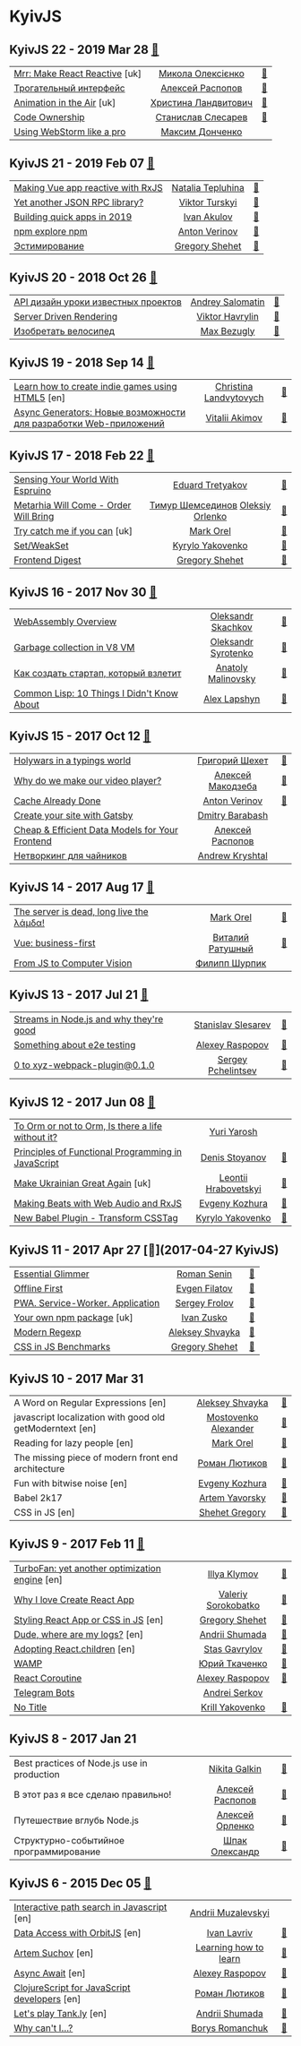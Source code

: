 # KyivJS

## KyivJS 22 - 2019 Mar 28 [:movie_camera:](https:&#x2F;&#x2F;www.youtube.com&#x2F;playlist?list&#x3D;PLxw9RJPDS60rZDoo9WrTddVtkKVhaxMDn)
| | | |
| --- | :---: | --- |
| [Mrr: Make React Reactive](https://www.youtube.com/watch?v=9Mv83tUvbxk&list=PLxw9RJPDS60rZDoo9WrTddVtkKVhaxMDn&index=2&t=0s) [uk] |  [Микола Олексієнко](speakers&#x2F;Микола%20Олексієнко.md)  | [:notebook:](http://bit.ly/2WzMzbH)   |
| [Трогательный интерфейс](https://www.youtube.com/watch?v=9fg7yfUf9Kc&list=PLxw9RJPDS60rZDoo9WrTddVtkKVhaxMDn&index=2)  |  [Алексей Распопов](speakers&#x2F;Алексей%20Распопов.md)  | [:notebook:](https://alexeyraspopov.github.io/touchy-things/)   |
| [Animation in the Air](https://www.youtube.com/watch?v=Wqn_kmMpCGc&list=PLxw9RJPDS60rZDoo9WrTddVtkKVhaxMDn&index=3) [uk] |  [Христина Ландвитович](speakers&#x2F;Христина%20Ландвитович.md)  | [:notebook:](https://slides.com/cristinalandvytovych/animation/#/)   |
| [Code Ownership](https://www.youtube.com/watch?v=ICZsVKgbMe8&list=PLxw9RJPDS60rZDoo9WrTddVtkKVhaxMDn&index=4)  |  [Станислав Слесарев](speakers&#x2F;Станислав%20Слесарев.md)  | [:notebook:](https://drive.google.com/file/d/1FY05DEyt3qZAwYhk5m5ypHjPLTYks-OL/view)   |
| [Using WebStorm like a pro](https://www.youtube.com/watch?v=dxSQQufii3s&list=PLxw9RJPDS60rZDoo9WrTddVtkKVhaxMDn&index=5)  |  [Максим Донченко](speakers&#x2F;Максим%20Донченко.md)  |    |
## KyivJS 21 - 2019 Feb 07 [:movie_camera:](https:&#x2F;&#x2F;www.youtube.com&#x2F;playlist?list&#x3D;PLxw9RJPDS60riQwoR-WpcUuSqRVeGeSny)
| | | |
| --- | :---: | --- |
| [Making Vue app reactive with RxJS](https://www.youtube.com/watch?v=Ny1_s9OHg1M)  |  [Natalia Tepluhina](speakers&#x2F;Natalia%20Tepluhina.md)  | [:notebook:](https://slides.com/superdiana/making-your-vue-app-reactive-with-rxjs#/)   |
| [Yet another JSON RPC library?](https://www.youtube.com/watch?v=84Y5n32tX5E)  |  [Viktor Turskyi](speakers&#x2F;Viktor%20Turskyi.md)  | [:notebook:](https://docs.google.com/presentation/d/1bvlsG5nBEVwMGm7rBh4zmfrGDLUIjpv_t4rxFS2_uMw/edit)   |
| [Building quick apps in 2019](https://www.youtube.com/watch?v=kNpBcA5GrcU)  |  [Ivan Akulov](speakers&#x2F;Ivan%20Akulov.md)  | [:notebook:](https://docs.google.com/presentation/d/1GAc1-lY-uqTnzoIN8lWeQpbaBG3zh_eolAHNwAfqE4U/edit)   |
| [npm explore npm](https://www.youtube.com/watch?v=RRAQXLaBCEk)  |  [Anton Verinov](speakers&#x2F;Anton%20Verinov.md)  | [:notebook:](https://drive.google.com/file/d/1Jgej6L44BeaOofCqr5Kwr7kLxivrQDjk/view)   |
| [Эстимирование](https://www.youtube.com/watch?v=xu7cBk-STx4)  |  [Gregory Shehet](speakers&#x2F;Gregory%20Shehet.md)  | [:notebook:](https://drive.google.com/file/d/1F-5hei901Z8m26F53gigWlkbjTdgejP7/view)   |
## KyivJS 20 - 2018 Oct 26 [:movie_camera:](https:&#x2F;&#x2F;www.youtube.com&#x2F;playlist?list&#x3D;PLxw9RJPDS60pAakpyewUFg7fV46A0bUAf)
| | | |
| --- | :---: | --- |
| [API дизайн уроки известных проектов](https://www.youtube.com/watch?v=xrpZZBphcPA)  |  [Andrey Salomatin](speakers&#x2F;Andrey%20Salomatin.md)  | [:notebook:](https://www.slideshare.net/flpvsk/api-kievjs)   |
| [Server Driven Rendering](https://www.youtube.com/watch?v=my5xiCC-L8g)  |  [Viktor Havrylin](speakers&#x2F;Viktor%20Havrylin.md)  | [:notebook:](https://drive.google.com/file/d/1FAwRWfzFoR5qsYXwCaXcetck5ZdW3hkh/view)   |
| [Изобретать велосипед](https://www.youtube.com/watch?v=IMbK2CiYtxo)  |  [Max Bezugly](speakers&#x2F;Max%20Bezugly.md)  | [:notebook:](https://docs.google.com/presentation/d/1-QccDwhZhHi-i-TPkgxGltM906Hx63-0vVTBWBP-_Iw/edit)   |
## KyivJS 19 - 2018 Sep 14 [:movie_camera:](https:&#x2F;&#x2F;www.youtube.com&#x2F;playlist?list&#x3D;PLxw9RJPDS60qYg70D2fOMOmU5N-Ugxmk5)
| | | |
| --- | :---: | --- |
| [Learn how to create indie games using HTML5](https://www.youtube.com/watch?v=1KPX2a-bdZ0) [en] |  [Christina Landvytovych](speakers&#x2F;Christina%20Landvytovych.md)  | [:notebook:](https://slides.com/cristinalandvytovych/gamedev#/)   |
| [Async Generators: Новые возможности для разработки Web-приложений](https://www.youtube.com/watch?v=nqmEfPQoG8w)  |  [Vitalii Akimov](speakers&#x2F;Vitalii%20Akimov.md)  | [:notebook:](https://effectful.js.org/slides/async-gens-opportunities-kyiv/#/)   |
## KyivJS 17 - 2018 Feb 22 [:movie_camera:](https:&#x2F;&#x2F;www.youtube.com&#x2F;playlist?list&#x3D;PLxw9RJPDS60piISpypsYP2dl8J8Ft9CUJ)
| | | |
| --- | :---: | --- |
| [Sensing Your World With Espruino](https://youtu.be/sGK3FhAnAZk)  |  [Eduard Tretyakov](speakers&#x2F;Eduard%20Tretyakov.md)  | [:notebook:](https://drive.google.com/file/d/17W_xc1JI2pVJgaXZVag0UeM9HFUO7gQa/view)   |
| [Metarhia Will Come - Order Will Bring](https://youtu.be/pFULDKyyqp8)  |  [Тимур Шемсединов](speakers&#x2F;Тимур%20Шемсединов.md)  [Oleksiy Orlenko](speakers&#x2F;Oleksiy%20Orlenko.md)  | [:notebook:](https://www.slideshare.net/tshemsedinov/metarhia-kievjs-22feb2018)   |
| [Try catch me if you can](https://youtu.be/GC-E8qIYchE) [uk] |  [Mark Orel](speakers&#x2F;Mark%20Orel.md)  | [:notebook:](http://slides.com/markorel/try-catch#/)   |
| [Set&#x2F;WeakSet](https://youtu.be/Wfg-_ljqaTA)  |  [Kyrylo Yakovenko](speakers&#x2F;Kyrylo%20Yakovenko.md)  | [:notebook:](https://drive.google.com/file/d/1DY4-P1p2fh-uLcfeGsHNmzlA48Ap-nmf/view)   |
| [Frontend Digest](https://youtu.be/1DsYgEPTUrA)  |  [Gregory Shehet](speakers&#x2F;Gregory%20Shehet.md)  | [:notebook:](https://drive.google.com/file/d/1AwvzL4mLHycn9zYaFNRTJ98UY79L3cAM/view)   |
## KyivJS 16 - 2017 Nov 30 [:movie_camera:](https:&#x2F;&#x2F;www.youtube.com&#x2F;playlist?list&#x3D;PLxw9RJPDS60of87ljedKgwU5NyeM-nlpB)
| | | |
| --- | :---: | --- |
| [WebAssembly Overview](https://www.youtube.com/watch?v=ORi-6-KXUHQ&list=PLxw9RJPDS60of87ljedKgwU5NyeM-nlpB&index=2&t=0s)  |  [Oleksandr Skachkov](speakers&#x2F;Oleksandr%20Skachkov.md)  | [:notebook:](https://docs.google.com/presentation/d/1b9UwylxPZ_91kjPYZUpeNWF3p9XDOtV-AXOcufbI75E/edit)   |
| [Garbage collection in V8 VM](https://www.youtube.com/watch?v=t4NXCZWdfkI&list=PLxw9RJPDS60of87ljedKgwU5NyeM-nlpB&index=3&t=0s)  |  [Oleksandr Syrotenko](speakers&#x2F;Oleksandr%20Syrotenko.md)  | [:notebook:](https://drive.google.com/file/d/0B4xFRFS363tpMkR0UlE4OGNMd1FNV3hOSnZrUTZneWxEa0NN/view)   |
| [Как создать стартап, который взлетит](https://www.youtube.com/watch?v=JSqUYuIOHE8&list=PLxw9RJPDS60of87ljedKgwU5NyeM-nlpB&index=3)  |  [Anatoly Malinovsky](speakers&#x2F;Anatoly%20Malinovsky.md)  | [:notebook:](https://drive.google.com/file/d/1JyFWNT612iFJn3guBDHmsSs3FUFy5nca/view)   |
| [Common Lisp: 10 Things I Didn&#39;t Know About](https://www.youtube.com/watch?v=3WzDXf135N8&list=PLxw9RJPDS60of87ljedKgwU5NyeM-nlpB&index=4)  |  [Alex Lapshyn](speakers&#x2F;Alex%20Lapshyn.md)  | [:notebook:](http://sudodoki.github.io/slides/lisp-%E2%9A%A1%EF%B8%8F/#/)   |
## KyivJS 15 - 2017 Oct 12 [:movie_camera:](https:&#x2F;&#x2F;www.youtube.com&#x2F;watch?v&#x3D;rv-5FtJxNic)
| | | |
| --- | :---: | --- |
| [Holywars in a typings world](https://www.youtube.com/watch?v=rv-5FtJxNic)  |  [Григорий Шехет](speakers&#x2F;Григорий%20Шехет.md)  | [:notebook:](https://drive.google.com/file/d/0B4xFRFS363tpZXJRX2V4Z25WaTQ/view)   |
| [Why do we make our video player?](https://www.youtube.com/watch?v=rv-5FtJxNic)  |  [Алексей Макодзеба](speakers&#x2F;Алексей%20Макодзеба.md)  | [:notebook:](https://docs.google.com/presentation/d/1FN0T2hFYmPh-A1OEpM6S8P4pIOSL8lClkxYMfx1jqXw/edit#slide=id.g26f9308039_0_24)   |
| [Cache Already Done](https://www.youtube.com/watch?v=rv-5FtJxNic)  |  [Anton Verinov](speakers&#x2F;Anton%20Verinov.md)  | [:notebook:](http://anton.codes/talks/cache/)   |
| [Create your site with Gatsby](https://www.youtube.com/watch?v=rv-5FtJxNic)  |  [Dmitry Barabash](speakers&#x2F;Dmitry%20Barabash.md)  |    |
| [Cheap &amp; Efficient Data Models for Your Frontend](https://www.youtube.com/watch?v=rv-5FtJxNic)  |  [Алексей Распопов](speakers&#x2F;Алексей%20Распопов.md)  |    |
| [Нетворкинг для чайников](https://www.youtube.com/watch?v=rv-5FtJxNic)  |  [Andrew Kryshtal](speakers&#x2F;Andrew%20Kryshtal.md)  |    |
## KyivJS 14 - 2017 Aug 17 [:movie_camera:](https:&#x2F;&#x2F;www.youtube.com&#x2F;watch?v&#x3D;SJ5bBP6L_AU)
| | | |
| --- | :---: | --- |
| [The server is dead, long live the λάμδα!](https://www.youtube.com/watch?v=SJ5bBP6L_AU)  |  [Mark Orel](speakers&#x2F;Mark%20Orel.md)  | [:notebook:](http://slides.com/markorel/lambda#/)   |
| [Vue: business-first](https://www.youtube.com/watch?v=SJ5bBP6L_AU)  |  [Виталий Ратушный](speakers&#x2F;Виталий%20Ратушный.md)  | [:notebook:](https://drive.google.com/file/d/0B4xFRFS363tpWXB3YXpoUGo3M0k/view)   |
| [From JS to Computer Vision](https://www.youtube.com/watch?v=SJ5bBP6L_AU)  |  [Филипп Шурпик](speakers&#x2F;Филипп%20Шурпик.md)  |    |
## KyivJS 13 - 2017 Jul 21 [:movie_camera:](https:&#x2F;&#x2F;www.youtube.com&#x2F;playlist?list&#x3D;PLxw9RJPDS60rbnSh5FzYNneE_qyZGwzg-)
| | | |
| --- | :---: | --- |
| [Streams in Node.js and why they&#39;re good](https://www.youtube.com/watch?v=lGZze5YFK5U)  |  [Stanislav Slesarev](speakers&#x2F;Stanislav%20Slesarev.md)  | [:notebook:](https://drive.google.com/file/d/0B4xFRFS363tpd0VyUlJxTFdScG8/view)   |
| [Something about e2e testing](https://www.youtube.com/watch?v=LEtVX4VDqAU)  |  [Alexey Raspopov](speakers&#x2F;Alexey%20Raspopov.md)  | [:notebook:](https://drive.google.com/open?id=0B4xFRFS363tpd0VyUlJxTFdScG8)   |
| [0 to xyz-webpack-plugin@0.1.0](https://www.youtube.com/watch?v=qDt2JKvFkFA)  |  [Sergey Pchelintsev](speakers&#x2F;Sergey%20Pchelintsev.md)  | [:notebook:](http://slides.com/jalkoby/from-zero-to-xyz-webpack-plugin)   |
## KyivJS 12 - 2017 Jun 08 [:movie_camera:](https:&#x2F;&#x2F;www.youtube.com&#x2F;playlist?list&#x3D;PLxw9RJPDS60r6P1JoieCCw8fWuphMqviI)
| | | |
| --- | :---: | --- |
| [To Orm or not to Orm, Is there a life without it?](https://www.youtube.com/watch?v=h3oRLWsPaG8)  |  [Yuri Yarosh](speakers&#x2F;Yuri%20Yarosh.md)  |    |
| [Principles of Functional Programming in JavaScript](https://www.youtube.com/watch?v=xom2TdaZPAI)  |  [Denis Stoyanov](speakers&#x2F;Denis%20Stoyanov.md)  | [:notebook:](http://fp-in-js.surge.sh/#/)   |
| [Make Ukrainian Great Again](https://www.youtube.com/watch?v=WMJyKXIafsM) [uk] |  [Leontii Hrabovetskyi](speakers&#x2F;Leontii%20Hrabovetskyi.md)  | [:notebook:](https://drive.google.com/file/d/0B4xFRFS363tpdGhodi1wSTlaVjQ/view)   |
| [Making Beats with Web Audio and RxJS](https://www.youtube.com/watch?v=RyP5rqdmnlg)  |  [Evgeny Kozhura](speakers&#x2F;Evgeny%20Kozhura.md)  | [:notebook:](https://drive.google.com/file/d/0B4xFRFS363tpRmJscEF4LU90SEk/view)   |
| [New Babel Plugin - Transform CSSTag](https://www.youtube.com/watch?v=hd_hoMZ2wn0)  |  [Kyrylo Yakovenko](speakers&#x2F;Kyrylo%20Yakovenko.md)  | [:notebook:](https://blia.github.io/kyivjs-jun-8-2017/)   |
## KyivJS 11 - 2017 Apr 27 [:movie_camera:](2017-04-27 KyivJS)
| | | |
| --- | :---: | --- |
| [Essential Glimmer](https://www.youtube.com/watch?v=4wnbCtDZINQ)  |  [Roman Senin](speakers&#x2F;Roman%20Senin.md)  | [:notebook:](https://drive.google.com/file/d/0B5aBzJ0JSZSgS182Y0NyOGpleHM/view)   |
| [Offline First](https://www.youtube.com/watch?v=1_q9zVRTx8U)  |  [Evgen Filatov](speakers&#x2F;Evgen%20Filatov.md)  | [:notebook:](https://drive.google.com/file/d/0B4xFRFS363tpNHllNG1zS0U2Rjg/view)   |
| [PWA. Service-Worker. Application](https://www.youtube.com/watch?v=i2OOIyzEqvE)  |  [Sergey Frolov](speakers&#x2F;Sergey%20Frolov.md)  | [:notebook:](https://drive.google.com/file/d/0B4xFRFS363tpMGJ4OUIxam1zWEk/view)   |
| [Your own npm package](https://www.youtube.com/watch?v=sjG-1c9s86I) [uk] |  [Ivan Zusko](speakers&#x2F;Ivan%20Zusko.md)  | [:notebook:](https://docs.google.com/presentation/d/1uZdNTGAv_eMSw1tDztb6p0owcDggv8zf3suwl9YdVvQ/edit)   |
| [Modern Regexp](https://www.youtube.com/watch?v=5yq8quaYMak)  |  [Aleksey Shvayka](speakers&#x2F;Aleksey%20Shvayka.md)  | [:notebook:](https://drive.google.com/file/d/0B4xFRFS363tpY1Bkcno0YkpDbU0/view)   |
| [CSS in JS Benchmarks](https://www.youtube.com/watch?v=m9k2Kkg82do)  |  [Gregory Shehet](speakers&#x2F;Gregory%20Shehet.md)  | [:notebook:](https://drive.google.com/file/d/0B4xFRFS363tpeGNpYUhaVjRfNzQ/view)   |
## KyivJS 10 - 2017 Mar 31 
| | | |
| --- | :---: | --- |
| A Word on Regular Expressions [en] |  [Aleksey Shvayka](speakers&#x2F;Aleksey%20Shvayka.md)  | [:notebook:](https://goo.gl/MXd52q)   |
| javascript localization with good old getModerntext [en] |  [Mostovenko Alexander](speakers&#x2F;Mostovenko%20Alexander.md)  | [:notebook:](https://goo.gl/TNrYMw)   |
| Reading for lazy people [en] |  [Mark Orel](speakers&#x2F;Mark%20Orel.md)  | [:notebook:](http://slides.com/markorel/deck)   |
| The missing piece of modern front end architecture  |  [Роман Лютиков](speakers&#x2F;Роман%20Лютиков.md)  | [:notebook:](https://goo.gl/9m96pz)   |
| Fun with bitwise noise [en] |  [Evgeny Kozhura](speakers&#x2F;Evgeny%20Kozhura.md)  | [:notebook:](https://goo.gl/sD2wGz)   |
| Babel 2k17  |  [Artem Yavorsky](speakers&#x2F;Artem%20Yavorsky.md)  | [:notebook:](https://goo.gl/Ort2kw)   |
| CSS in JS [en] |  [Shehet Gregory](speakers&#x2F;Shehet%20Gregory.md)  | [:notebook:](https://goo.gl/zsLCM6)   |
## KyivJS 9 - 2017 Feb 11 [:movie_camera:](https:&#x2F;&#x2F;www.youtube.com&#x2F;playlist?list&#x3D;PLxw9RJPDS60rSfHr_srQ2xgqBgjeYBUhe)
| | | |
| --- | :---: | --- |
| [TurboFan: yet another optimization engine](https://www.youtube.com/watch?v=VUyqHzF1yXM&list=PLxw9RJPDS60rSfHr_srQ2xgqBgjeYBUhe&index=2&t=637s) [en] |  [Illya Klymov](speakers&#x2F;Illya%20Klymov.md)  | [:notebook:](https://docs.google.com/presentation/d/1uO_tx78nEG5Q7wh2MIfzLo5KjjEgBs_RMmSL9UQQQgI/edit)   |
| [Why I love Create React App](https://www.youtube.com/watch?v=7BH9ZSld0B0&list=PLxw9RJPDS60rSfHr_srQ2xgqBgjeYBUhe&index=2)  |  [Valeriy Sorokobatko](speakers&#x2F;Valeriy%20Sorokobatko.md)  | [:notebook:](https://www.icloud.com/keynote/0Y-YSxs_21K-F3zftvVdU0oUw#Why_I_Love_Create_React_App)   |
| [Styling React App or CSS in JS](https://www.youtube.com/watch?v=qqWHPEkfmrc&list=PLxw9RJPDS60rSfHr_srQ2xgqBgjeYBUhe&index=3) [en] |  [Gregory Shehet](speakers&#x2F;Gregory%20Shehet.md)  | [:notebook:](https://drive.google.com/file/d/0B65dEGRmB3ViWmZJem9DQi1BblE/view)   |
| [Dude, where are my logs?](https://www.youtube.com/watch?v=g14rXXDn8kk&list=PLxw9RJPDS60rSfHr_srQ2xgqBgjeYBUhe&index=4) [en] |  [Andrii Shumada](speakers&#x2F;Andrii%20Shumada.md)  | [:notebook:](https://docs.google.com/presentation/d/1mxZUZZe2Yo5WHGKWGOsGXUsTkX4EAiTdW-4e0bvbt-s/edit)   |
| [Adopting React.children](https://www.youtube.com/watch?v=4-U2sEMPMR0&list=PLxw9RJPDS60rSfHr_srQ2xgqBgjeYBUhe&index=5) [en] |  [Stas Gavrylov](speakers&#x2F;Stas%20Gavrylov.md)  | [:notebook:](http://slides.com/stasgavrylov/deck/fullscreen#/)   |
| [WAMP](https://www.youtube.com/watch?v=4-U2sEMPMR0&list=PLxw9RJPDS60rSfHr_srQ2xgqBgjeYBUhe&index=5)  |  [Юрий Ткаченко](speakers&#x2F;Юрий%20Ткаченко.md)  | [:notebook:](https://github.com/tyv/wamp-lightning-talk)   |
| [React Coroutine](https://www.youtube.com/watch?v=4-U2sEMPMR0&list=PLxw9RJPDS60rSfHr_srQ2xgqBgjeYBUhe&index=5)  |  [Alexey Raspopov](speakers&#x2F;Alexey%20Raspopov.md)  | [:notebook:](https://react-coroutine.js.org/)   |
| [Telegram Bots](https://www.slideshare.net/viattik/telegram-bots-72033250)  |  [Andrei Serkov](speakers&#x2F;Andrei%20Serkov.md)  |    |
| [No Title](https://www.youtube.com/watch?v=4-U2sEMPMR0&list=PLxw9RJPDS60rSfHr_srQ2xgqBgjeYBUhe&index=5)  |  [Krill Yakovenko](speakers&#x2F;Krill%20Yakovenko.md)  | [:notebook:](https://drive.google.com/file/d/0B65dEGRmB3ViZXAzaWxRdjZwcnc/view)   |
## KyivJS 8 - 2017 Jan 21 
| | | |
| --- | :---: | --- |
| Best practices of Node.js use in production  |  [Nikita Galkin](speakers&#x2F;Nikita%20Galkin.md)  | [:notebook:](https://galkin.github.io/kyivjs-2017)   |
| В этот раз я все сделаю правильно!  |  [Алексей Распопов](speakers&#x2F;Алексей%20Распопов.md)  | [:notebook:](https://alexeyraspopov.github.io/the-right-way)   |
| Путешествие вглубь Node.js  |  [Алексей Орленко](speakers&#x2F;Алексей%20Орленко.md)  | [:notebook:](http://aqrln.github.io/kyivjs-2017/#/)   |
| Структурно-событийное программирование  |  [Шпак Олександр](speakers&#x2F;Шпак%20Олександр.md)  | [:notebook:](https://drive.google.com/file/d/0B5hEGrbXzEkMdW9NV21qdG9jeVk/view)   |
## KyivJS 6 - 2015 Dec 05 [:movie_camera:](https:&#x2F;&#x2F;www.youtube.com&#x2F;playlist?list&#x3D;PLxw9RJPDS60qUL9tiH3Hh-xB8rY5xV2Cr)
| | | |
| --- | :---: | --- |
| [Interactive path search in Javascript](https://www.youtube.com/watch?v=cbN09nPT9hQ) [en] |  [Andrii Muzalevskyi](speakers&#x2F;Andrii%20Muzalevskyi.md)  |    |
| [Data Access with OrbitJS](https://www.youtube.com/watch?v=uNqejKSsD3k) [en] |  [Ivan Lavriv](speakers&#x2F;Ivan%20Lavriv.md)  | [:notebook:](http://slides.com/ivanlavriv/deck/fullscreen#/)   |
| [Artem Suchov](https://www.youtube.com/watch?v=ODAufmZ06TA) [en] |  [Learning how to learn](speakers&#x2F;Learning%20how%20to%20learn.md)  | [:notebook:](http://artemsychov.com/kievjs2015/)   |
| [Async Await](https://www.youtube.com/watch?v=nL6DaBJd9Qk) [en] |  [Alexey Raspopov](speakers&#x2F;Alexey%20Raspopov.md)  | [:notebook:](http://alexeyraspopov.github.io/async-await/)   |
| [ClojureScript for JavaScript developers](https://www.youtube.com/watch?v=cOejm16mCUU) [en] |  [Роман Лютиков](speakers&#x2F;Роман%20Лютиков.md)  | [:notebook:](http://roman01la.github.io/cljs-for-js-devs/)   |
| [Let&#39;s play Tank.ly](https://www.youtube.com/watch?v=y8EDS_EzAXk) [en] |  [Andrii Shumada](speakers&#x2F;Andrii%20Shumada.md)  | [:notebook:](https://docs.google.com/presentation/d/1MGe9fHox6rVpXVl934cGtKb5eJeAayVvcWDuhdu-l50/edit)   |
| [Why can&#39;t I…?](https://www.youtube.com/watch?v=E0oIKEpOs58)  |  [Borys Romanchuk](speakers&#x2F;Borys%20Romanchuk.md)  | [:notebook:](https://docs.google.com/presentation/d/1U8r--zX0asyRKv0aH51L0354hQD2wt2xMAfCSH0X7KA/edit)   |
